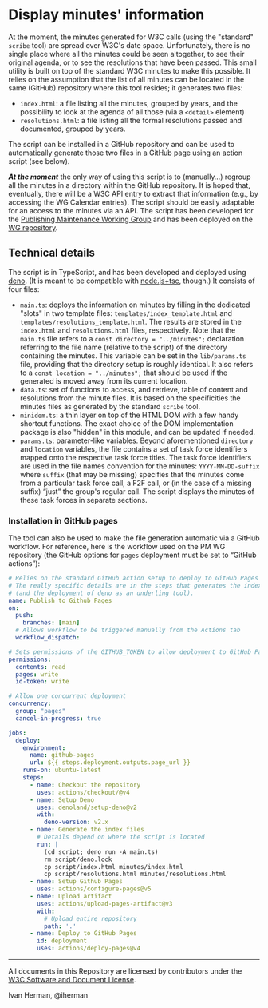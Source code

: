 # Display minutes' information

At the moment, the minutes generated for W3C calls (using the "standard" `scribe` tool) are spread over W3C's date space. Unfortunately, there is no single place where all the minutes could be seen altogether, to see their original agenda, or to see the resolutions that have been passed. This small utility is built on top of the standard W3C minutes to make this possible. It relies on the assumption that the list of all minutes can be located in the same (GitHub) repository where this tool resides; it generates two files:

- `index.html`: a file listing all the minutes, grouped by years, and the possibility to look at the agenda of all those (via a `<detail>` element)
- `resolutions.html`: a file listing all the formal resolutions passed and documented, grouped by years.

The script can be installed in a GitHub repository and can be used to automatically generate those two files in a GitHub page using an action script (see below).

***At the moment*** the only way of using this script is to (manually…) regroup all the minutes in a directory within the GitHub repository. It is hoped that, eventually, there will be a W3C API entry to extract that information (e.g., by accessing the WG Calendar entries). The script should be easily adaptable for an access to the minutes via an API. The script has been developed for the [Publishing Maintenance Working Group](https://www.w3.org/groups/wg/pm) and has been deployed on the [WG repository](https://github.com/w3c/pm-wg).

## Technical details

The script is in TypeScript, and has been developed and deployed using [deno](https://deno.land). (It is meant to be compatible with [node.js+tsc](https://nodejs.org), though.) It consists of four files:

- `main.ts`: deploys the information on minutes by filling in the dedicated "slots" in two template files: `templates/index_template.html` and `templates/resolutions_template.html`. The results are stored in the `index.html` and `resolutions.html` files, respectively. Note that the `main.ts` file refers to a `const directory = "../minutes";` declaration referring to the file name (relative to the script) of the directory containing the minutes. This variable can be set in the `lib/params.ts` file, providing that the directory setup is roughly identical. It also refers to a `const location = "../minutes";` that should be used if the generated is moved away from its current location.
- `data.ts`: set of functions to access, and retrieve, table of content and resolutions from the minute files. It is based on the specificities the minutes files as generated by the standard `scribe` tool. 
- `minidom.ts`: a thin layer on top of the HTML DOM with a few handy shortcut functions. The exact choice of the DOM implementation package is also "hidden" in this module, and can be updated if needed.
- `params.ts`: parameter-like variables. Beyond aforementioned `directory` and `location` variables, the file contains a set of task force identifiers mapped onto the respective task force titles. The task force identifiers are used in the file names convention for the minutes:  `YYYY-MM-DD-suffix` where `suffix` (that may be missing) specifies that the minutes come from a particular task force call, a F2F call, or (in the case of a missing suffix) “just” the group's regular call. The script displays the minutes of these task forces in separate sections.

### Installation in GitHub pages

The tool can also be used to make the file generation automatic via a GitHub workflow. For reference, here is the workflow used on the PM WG repository (the GitHub options for `pages` deployment must be set to “GitHub actions”):

```yml
# Relies on the standard GitHub action setup to deploy to GitHub Pages
# The really specific details are in the steps that generates the index files
# (and the deployment of deno as an underling tool).
name: Publish to Github Pages
on:
  push:
    branches: [main]
  # Allows workflow to be triggered manually from the Actions tab
  workflow_dispatch:

# Sets permissions of the GITHUB_TOKEN to allow deployment to GitHub Pages
permissions:
  contents: read
  pages: write
  id-token: write

# Allow one concurrent deployment
concurrency:
  group: "pages"
  cancel-in-progress: true

jobs:
  deploy:
    environment:
      name: github-pages
      url: ${{ steps.deployment.outputs.page_url }}
    runs-on: ubuntu-latest
    steps:
      - name: Checkout the repository
        uses: actions/checkout/@v4
      - name: Setup Deno
        uses: denoland/setup-deno@v2
        with:
          deno-version: v2.x
      - name: Generate the index files
        # Details depend on where the script is located
        run: |
          (cd script; deno run -A main.ts)
          rm script/deno.lock
          cp script/index.html minutes/index.html
          cp script/resolutions.html minutes/resolutions.html
      - name: Setup Github Pages
        uses: actions/configure-pages@v5
      - name: Upload artifact
        uses: actions/upload-pages-artifact@v3
        with:
          # Upload entire repository
          path: '.'
      - name: Deploy to GitHub Pages
        id: deployment
        uses: actions/deploy-pages@v4
```

---

All documents in this Repository are licensed by contributors under the [W3C Software and Document License](https://www.w3.org/Consortium/Legal/copyright-software).

Ivan Herman, @iherman
